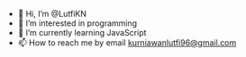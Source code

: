 - 👋 Hi, I’m @LutfiKN
- 👀 I’m interested in programming 
- 🌱 I’m currently learning JavaScript
- 📫 How to reach me by email kurniawanlutfi96@gmail.com

<!---
LutfiKN/LutfiKN is a ✨ special ✨ repository because its `README.md` (this file) appears on your GitHub profile.
You can click the Preview link to take a look at your changes.
--->
